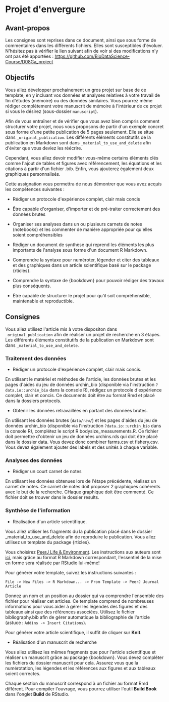 # Projet d'envergure

## Avant-propos

Les consignes sont reprises dans ce document, ainsi que sous forme de commentaires dans les différents fichiers. Elles sont susceptibles d'évoluer. N'hésitez pas à vérifier le lien suivant afin de voir si des modifications n'y ont pas été apportées : https://github.com/BioDataScience-Course/D08Ga_project

## Objectifs

Vous allez développer prochainement un gros projet sur base de ce template, en y incluant vos données et analyses relatives à votre travail de fin d'études (mémoire) ou des données similaires. Vous pourrez même rédiger complètement votre manuscrit de mémoire à l'intérieur de ce projet si vous le désirez (sous-dossier `manuscript`).

Afin de vous entraîner et de vérifier que vous avez bien compris comment structurer votre projet, nous vous proposons de partir d'un exemple concret sous forme d'une petite publication de 5 pages seulement. Elle se situe dans `_original_publication`. Les différents éléments constitutifs de la publication en Markdown sont dans `_material_to_use_and_delete` afin d'éviter que vous deviez les réécrire. 

Cependant, vous allez devoir modifier vous-même certains éléments clés comme l'ajout de tables et figures avec référencement, les équations et les citations à partir d'un fichier .bib. Enfin, vous ajouterez également deux graphiques personnalisés. 

Cette assignation vous permettra de nous démontrer que vous avez acquis les compétences suivantes :

- Rédiger un protocole d'expérience complet, clair mais concis

- Être capable d'organiser, d'importer et de pré-traiter correctement des données brutes

- Organiser ses analyses dans un ou plusieurs carnets de notes (notebooks) et les commenter de manière appropriée pour qu'elles soient compréhensibles

- Rédiger un document de synthèse qui reprend les éléments les plus importants de l'analyse sous forme d'un document R Markdown.

- Comprendre la syntaxe pour numéroter, légender et citer des tableaux et des graphiques dans un article scientifique basé sur le package {rticles}. 

- Comprendre la syntaxe de {bookdown} pour pouvoir rédiger des travaux plus conséquents.

- Être capable de structurer le projet pour qu'il soit compréhensible, maintenable et reproductible.

## Consignes 

Vous allez utilisez l'article mis à votre dispositon dans `_original_publication` afin de réaliser un projet de recherche en 3 étapes. Les différents éléments constitutifs de la publication en Markdown sont dans `_material_to_use_and_delete`.

### Traitement des données

- Rédiger un protocole d'expérience complet, clair mais concis. 

En utilisant le matériel et méthodes de l'article, les données brutes et les pages d'aides du jeu de données urchin_bio (disponible via l'instruction `?data.io::urchin_bio` dans la console R), rédigez un protocole d'expérience complet, clair et concis. Ce documents doit être au format Rmd et placé dans la dossiers protocols.

- Obtenir les données retravaillées en partant des données brutes.

En utilisant les données brutes (`data/raw/`) et les pages d'aides du jeu de données urchin_bio (disponible via l'instruction `?data.io::urchin_bio` dans la console R), complétez le script R bodysize_measurements.R. Ce fichier doit permettre d'obtenir un jeu de données urchins.rds qui doit être placé dans le dossier data. Vous devez donc combiner farms.csv et fishery.csv. Vous devez également ajouter des labels et des unités à chaque variable. 

### Analyses des données

- Rédiger un court carnet de notes

En utilisant les données obtenues lors de l'étape précédente, réalisez un carnet de notes. Ce carnet de notes doit proposer 2 graphiques cohérents avec le but de la recherche. CHaque graphique doit être commenté. Ce fichier doit se trouver dans le dossier results.

### Synthèse de l'information

- Réalisation d'un article scientifique.

Vous allez utiliser les fragments du la publication placé dans le dossier _material_to_use_and_delete afin de reproduire le publication. Vous allez utilisez un template du package {rticles}. 

Vous choisirez [PeerJ Life & Environment](https://peerj.com/sections/). Les instructions aux auteurs sont [ici](https://peerj.com/about/author-instructions/), mais grâce au format R Markdown correspondant, l'essentiel de la mise en forme sera réalisée par RStudio lui-même!

Pour générer votre template, suivez les instructions suivantes :

`File -> New Files -> R Markdown... -> From Template -> PeerJ Journal Article`

Donnez un nom et un position au dossier qui va comprendre l'ensemble des fichier pour réaliser cet articles. Ce template comprend de nombreuses informations pour vous aider à gérer les légendes des figures et des tableaux ainsi que des références associées. Utilisez le fichier bibliography.bib afin de gérer automatique la bibliographie de l'article (astuce : `Addins -> Insert Citations`). 

Pour générer votre article scientifique, il suffit de cliquer sur **Knit**.

- Réalisation d'un manuscrit de recherche

Vous allez utilisez les mêmes fragments que pour l'article scientifique et réaliser un manuscrit grâce au package {bookdown}. Vous devez compléter les fichiers du dossier manuscrit pour cela. Assurez vous que la numérotation, les légendes et les références aux figures et aux tableaux soient correctes. 

Chaque section du manuscrit correspond à un fichier au format Rmd différent. Pour compiler l'ouvrage, vous pourrez utiliser l'outil **Build Book** dans l'onglet **Build** de RStudio.
